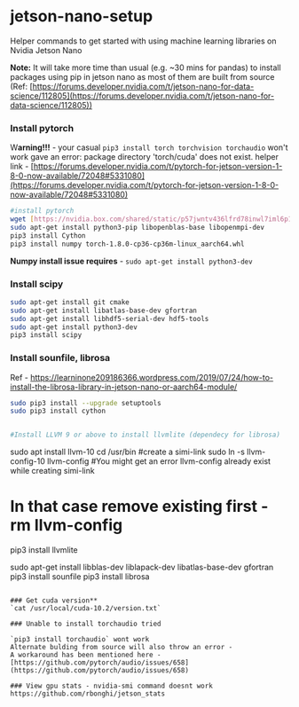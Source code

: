 # jetson-nano-setup
Helper commands to get started with using machine learning libraries on Nvidia Jetson Nano

**Note:** It will take more time than usual (e.g. ~30 mins for pandas) to install packages using pip in jetson nano as most of them are built from source (Ref: [https://forums.developer.nvidia.com/t/jetson-nano-for-data-science/112805](https://forums.developer.nvidia.com/t/jetson-nano-for-data-science/112805))

### Install pytorch

W**arning!!!** - your casual `pip3 install torch torchvision torchaudio` won't work gave an error: package directory 'torch/cuda' does not exist. 
helper link - [https://forums.developer.nvidia.com/t/pytorch-for-jetson-version-1-8-0-now-available/72048#5331080](https://forums.developer.nvidia.com/t/pytorch-for-jetson-version-1-8-0-now-available/72048#5331080)

```bash
#install pytorch 
wget [https://nvidia.box.com/shared/static/p57jwntv436lfrd78inwl7iml6p13fzh.whl](https://nvidia.box.com/shared/static/p57jwntv436lfrd78inwl7iml6p13fzh.whl) -O torch-1.8.0-cp36-cp36m-linux_aarch64.whl
sudo apt-get install python3-pip libopenblas-base libopenmpi-dev
pip3 install Cython
pip3 install numpy torch-1.8.0-cp36-cp36m-linux_aarch64.whl
```

**Numpy install issue requires** - `sudo apt-get install python3-dev`

### Install scipy

```bash
sudo apt-get install git cmake
sudo apt-get install libatlas-base-dev gfortran
sudo apt-get install libhdf5-serial-dev hdf5-tools
sudo apt-get install python3-dev
pip3 install scipy
```

### Install sounfile, librosa
Ref - https://learninone209186366.wordpress.com/2019/07/24/how-to-install-the-librosa-library-in-jetson-nano-or-aarch64-module/

```bash
sudo pip3 install --upgrade setuptools
sudo pip3 install cython


#Install LLVM 9 or above to install llvmlite (dependecy for librosa)
```
sudo apt install llvm-10
cd /usr/bin
#create a simi-link 
sudo ln -s llvm-config-10 llvm-config
#You might get an error llvm-config already exist while creating simi-link
# In that case remove existing first - rm llvm-config
pip3 install llvmlite

sudo apt-get install libblas-dev liblapack-dev libatlas-base-dev gfortran
pip3 install sounfile
pip3 install librosa

```

### Get cuda version** 
`cat /usr/local/cuda-10.2/version.txt` 

### Unable to install torchaudio tried

`pip3 install torchaudio` wont work
Alternate bulding from source will also throw an error - 
A workaround has been mentioned here - [https://github.com/pytorch/audio/issues/658](https://github.com/pytorch/audio/issues/658)

### View gpu stats - nvidia-smi command doesnt work
https://github.com/rbonghi/jetson_stats
